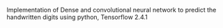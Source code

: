 Implementation of Dense and convolutional neural network to predict the handwritten digits using python, Tensorflow 2.4.1
